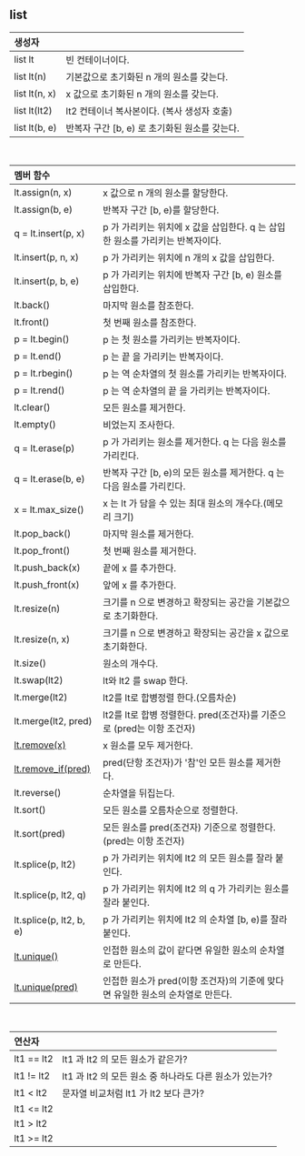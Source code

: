 ## list

|생성자 ||
|:----------|:----------|
| list lt        | 빈 컨테이너이다. |
| list lt(n)     | 기본값으로 초기화된 n 개의 원소를 갖는다. |
| list lt(n, x)   | x 값으로 초기화된 n 개의 원소를 갖는다. |
| list lt(lt2)     | lt2 컨테이너 복사본이다. (복사 생성자 호출)  |
| list lt(b, e)   | 반복자 구간 \[b, e) 로 초기화된 원소를 갖는다. |
</br>

|멤버 함수||
|:----------|:----------|
| lt.assign(n, x)   | x 값으로 n 개의 원소를 할당한다. |
| lt.assign(b, e)   | 반복자 구간 \[b, e)를 할당한다. |
| q = lt.insert(p, x) | p 가 가리키는 위치에 x 값을 삽입한다. q 는 삽입한 원소를 가리키는 반복자이다. |
| lt.insert(p, n, x) | p 가 가리키는 위치에 n 개의 x 값을 삽입한다. |
| lt.insert(p, b, e) | p 가 가리키는 위치에 반복자 구간 \[b, e) 원소를 삽입한다. |
| lt.back()         | 마지막 원소를 참조한다. |
| lt.front()        | 첫 번째 원소를 참조한다. |
| p = lt.begin()    | p 는 첫 원소를 가리키는 반복자이다. |
| p = lt.end()       | p 는 끝 을 가리키는 반복자이다. |
| p = lt.rbegin() | p 는 역 순차열의 첫 원소를 가리키는 반복자이다. |
| p = lt.rend() | p 는 역 순차열의 끝 을 가리키는 반복자이다. |
| lt.clear()       | 모든 원소를 제거한다. |
| lt.empty()       | 비었는지 조사한다. |
| q = lt.erase(p)  | p 가 가리키는 원소를 제거한다. q 는 다음 원소를 가리킨다. |
| q = lt.erase(b, e) | 반복자 구간 \[b, e)의 모든 원소를 제거한다. q 는 다음 원소를 가리킨다. |
| x = lt.max_size()  | x 는 lt 가 담을 수 있는 최대 원소의 개수다.(메모리 크기) |
| lt.pop_back()    | 마지막 원소를 제거한다. |
| lt.pop_front() | 첫 번째 원소를 제거한다. |
| lt.push_back(x)  | 끝에 x 를 추가한다. |
| lt.push_front(x) | 앞에 x 를 추가한다. |
| lt.resize(n) | 크기를 n 으로 변경하고 확장되는 공간을 기본값으로 초기화한다. |
| lt.resize(n, x) | 크기를 n 으로 변경하고 확장되는 공간을 x 값으로 초기화한다. |
| lt.size() | 원소의 개수다. |
| lt.swap(lt2) |  lt와 lt2 를 swap 한다. |
| lt.merge(lt2) | lt2를 lt로 합병정렬 한다.(오름차순) |
| lt.merge(lt2, pred) | lt2를 lt로 합병 정렬한다. pred(조건자)를 기준으로 (pred는 이항 조건자) |
| [lt.remove(x)]() | x 원소를 모두 제거한다. |
| [lt.remove_if(pred)]() | pred(단항 조건자)가 '참'인 모든 원소를 제거한다. |
| lt.reverse() | 순차열을 뒤집는다. |
| lt.sort() | 모든 원소를 오름차순으로 정렬한다. |
| lt.sort(pred) | 모든 원소를 pred(조건자) 기준으로 정렬한다. (pred는 이항 조건자) |
| lt.splice(p, lt2) | p 가 가리키는 위치에 lt2 의 모든 원소를 잘라 붙인다. |
| lt.splice(p, lt2, q) | p 가 가리키는 위치에 lt2 의 q 가 가리키는 원소를 잘라 붙인다. |
| lt.splice(p, lt2, b, e) | p 가 가리키는 위치에  lt2 의 순차열 \[b, e)를 잘라 붙인다. |
| [lt.unique()]() | 인접한 원소의 값이 같다면 유일한 원소의 순차열로 만든다. |
| [lt.unique(pred)]() | 인접한 원소가 pred(이항 조건자)의 기준에 맞다면 유일한 원소의 순차열로 만든다. |
</br>

|연산자||
|:----------|:----------|
| lt1 == lt2 | lt1 과 lt2 의 모든 원소가 같은가? |
| lt1 != lt2 | lt1 과 lt2 의 모든 원소 중 하나라도 다른 원소가 있는가? |
| lt1 < lt2 | 문자열 비교처럼 lt1 가 lt2 보다 큰가? |
| lt1 <= lt2 |
| lt1 > lt2 |
| lt1 >= lt2 |





